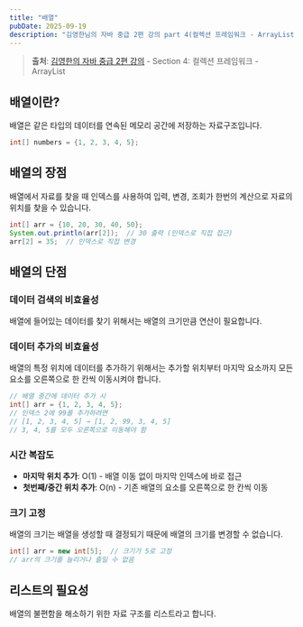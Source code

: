 ```yaml
---
title: "배열"
pubDate: 2025-09-19
description: "김영한님의 자바 중급 2편 강의 part 4(컬렉션 프레임워크 - ArrayList) 학습 정리"
---
```


> **출처**: [김영한의 자바 중급 2편 강의](https://inf.run/ir9Dw) - Section 4: 컬렉션 프레임워크 - ArrayList

## 배열이란?

배열은 같은 타입의 데이터를 연속된 메모리 공간에 저장하는 자료구조입니다.

```java
int[] numbers = {1, 2, 3, 4, 5};
```

## 배열의 장점

배열에서 자료를 찾을 때 인덱스를 사용하여 입력, 변경, 조회가 한번의 계산으로 자료의 위치를 찾을 수 있습니다.

```java
int[] arr = {10, 20, 30, 40, 50};
System.out.println(arr[2]);  // 30 출력 (인덱스로 직접 접근)
arr[2] = 35;  // 인덱스로 직접 변경
```

## 배열의 단점

### 데이터 검색의 비효율성

배열에 들어있는 데이터를 찾기 위해서는 배열의 크기만큼 연산이 필요합니다.

### 데이터 추가의 비효율성

배열의 특정 위치에 데이터를 추가하기 위해서는 추가할 위치부터 마지막 요소까지 모든 요소를 오른쪽으로 한 칸씩 이동시켜야 합니다.

```java
// 배열 중간에 데이터 추가 시
int[] arr = {1, 2, 3, 4, 5};
// 인덱스 2에 99를 추가하려면
// [1, 2, 3, 4, 5] → [1, 2, 99, 3, 4, 5]
// 3, 4, 5를 모두 오른쪽으로 이동해야 함
```

### 시간 복잡도

- **마지막 위치 추가**: O(1) - 배열 이동 없이 마지막 인덱스에 바로 접근
- **첫번째/중간 위치 추가**: O(n) - 기존 배열의 요소를 오른쪽으로 한 칸씩 이동

### 크기 고정

배열의 크기는 배열을 생성할 때 결정되기 때문에 배열의 크기를 변경할 수 없습니다.

```java
int[] arr = new int[5];  // 크기가 5로 고정
// arr의 크기를 늘리거나 줄일 수 없음
```

## 리스트의 필요성

배열의 불편함을 해소하기 위한 자료 구조를 리스트라고 합니다.
